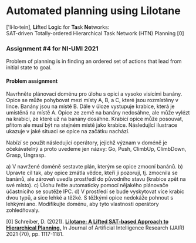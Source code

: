 # Automated planning using Lilotane

\['li·lo·tein], **Li**fted **Lo**gic for **Ta**sk **Ne**tworks:  
SAT-driven Totally-ordered Hierarchical Task Network (HTN) Planning [0]

### Assignment #4 for NI-UMI 2021

Problem of planning is in finding an ordered set of actions that lead from initial state to goal.


#### Problem assignment 

Navrhněte  plánovací  doménu  pro  úlohu  s opicí  a  vysoko  visícími  banány.  Opice  se  může 
pohybovat mezi místy A, B, a C, které jsou rozmístěny v lince. Banány jsou na místě B. Dále 
v úloze vystupuje krabice, která je umístěná na místě A. Opice ze země na banány nedosáhne, 
ale  může  vylézt  na  krabici,  ze  které  už  na  banány  dosáhne.  Krabicí  opice  může  posouvat, 
přitom ale musí být na stejném místě jako krabice. Následující ilustrace ukazuje v jaké situaci 
se opice na začátku nachází.  
 
  
Nabízí  se  použít  následující  operátory,  jejichž  význam  v doméně  je  očekávatelný  a  proto 
uvedeme jen názvy: Go, Push, ClimbUp, ClimbDown, Grasp, Ungrasp. 
 
a) V navržené doméně sestavte plán, kterým se opice zmocní banánů. 
b) Upravte  cíl  tak,  aby  opice  zmátla  vědce,  kteří  ji  pozorují,  tj.  zmocnila  se  banánů,  ale 
zároveň uvedla prostředí do původního stavu (krabice zpět na své místo). 
c) Úlohu řešte automaticky pomocí nějakého plánovače účastnícího se soutěže IPC. 
d) V prostředí se bude vyskytovat více krabic dvou typů, a  sice lehké a těžké. S těžkými 
opice  nedokáže  pohnout  s lehkými  ano.  Modifikujte  doménu,  aby  tyto  vlastnosti 
operátory zohledňovaly. 


[0] Schreiber, D. (2021). [**Lilotane: A Lifted SAT-based Approach to Hierarchical Planning.**](https://doi.org/10.1613/jair.1.12520) In Journal of Artificial Intelligence Research (JAIR) 2021 (70), pp. 1117-1181.

